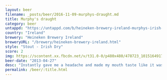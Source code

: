 ```yaml
---
layout: beer
filename: _posts/beer/2016-11-09-murphys-draught.md
title: Murphy's draught
category: beer
untappd: "https://untappd.com/b/heineken-brewery-ireland-murphys-irish-stout/5932"
country: "Ireland"
brewery: "Heineken Brewery Ireland"
breweryURL: "/brewery/heineken-brewery-ireland.html"
style: "Stout - Irish Dry"
score: 2
img: https://scontent.xx.fbcdn.net/v/t31.0-0/p480x480/478723_10151649175513745_267966869_o.jpg?_nc_cat=111&_nc_ohc=6saQCqGT0rYAQkkC7-soVLXo8TpcOSrGZmJGFzJ52Xvimtbefr6k4Tpbg&_nc_ht=scontent.xx&oh=cb1de7c12cffd1e6c1a61c7b25d05758&oe=5E415A9C
beer-date: "2013-04-27"
desc: "Instantly gave me a headache and made my mouth taste like it was bleeding"
permalink: /beer/:title.html
---
```

